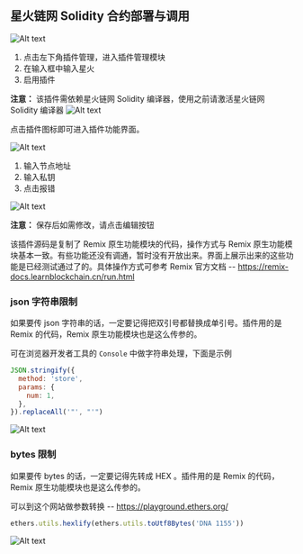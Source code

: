 ## 星火链网 Solidity 合约部署与调用

![Alt text](../../imgs/active-udapp.png)

1. 点击左下角插件管理，进入插件管理模块
2. 在输入框中输入星火
3. 启用插件

**注意：** 该插件需依赖星火链网 Solidity 编译器，使用之前请激活星火链网 Solidity 编译器
![Alt text](../../imgs/icon-udapp.png)

点击插件图标即可进入插件功能界面。

![Alt text](../../imgs/network-save.png)

1. 输入节点地址
2. 输入私钥
3. 点击报错

![Alt text](../../imgs/network-edit.png)

**注意：** 保存后如需修改，请点击编辑按钮

该插件源码是复制了 Remix 原生功能模块的代码，操作方式与 Remix 原生功能模块基本一致。有些功能还没有调通，暂时没有开放出来。界面上展示出来的这些功能是已经测试通过了的。具体操作方式可参考 Remix 官方文档 -- https://remix-docs.learnblockchain.cn/run.html

### json 字符串限制

如果要传 json 字符串的话，一定要记得把双引号都替换成单引号。插件用的是 Remix 的代码，Remix 原生功能模块也是这么传参的。

可在浏览器开发者工具的 `Console` 中做字符串处理，下面是示例

```js
JSON.stringify({
  method: 'store',
  params: {
    num: 1,
  },
}).replaceAll('"', "'")
```

![Alt text](../../imgs/json-replace.png)

### bytes 限制

如果要传 bytes 的话，一定要记得先转成 HEX 。插件用的是 Remix 的代码，Remix 原生功能模块也是这么传参的。

可以到这个网站做参数转换 -- https://playground.ethers.org/

```js
ethers.utils.hexlify(ethers.utils.toUtf8Bytes('DNA 1155'))
```

![Alt text](../../imgs/bytes-to-hex.png)
